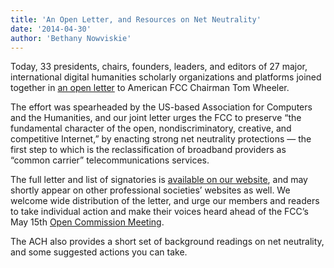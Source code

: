 ```yaml
---
title: 'An Open Letter, and Resources on Net Neutrality'
date: '2014-04-30'
author: 'Bethany Nowviskie'
---
```

Today, 33 presidents, chairs, founders, leaders, and editors of 27 major, international digital humanities scholarly organizations and platforms joined together in [an open letter](/news/2014/04/open-letter-on-net-neutrality/) to American FCC Chairman Tom Wheeler.

The effort was spearheaded by the US-based Association for Computers and the Humanities, and our joint letter urges the FCC to preserve “the fundamental character of the open, nondiscriminatory, creative, and competitive Internet,” by enacting strong net neutrality protections — the first step to which is the reclassification of broadband providers as “common carrier” telecommunications services.

The full letter and list of signatories is [available on our website](/news/2014/04/open-letter-on-net-neutrality/), and may shortly appear on other professional societies’ websites as well. We welcome wide distribution of the letter, and urge our members and readers to take individual action and make their voices heard ahead of the FCC’s May 15th [Open Commission Meeting](http://www.fcc.gov/events/open-commission-meeting-may-2014).

The ACH also provides a short set of background readings on net neutrality, and some suggested actions you can take.